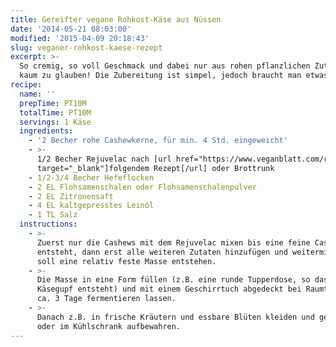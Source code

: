 ```yaml
---
title: Gereifter vegane Rohkost-Käse aus Nüssen
date: '2014-05-21 08:03:00'
modified: '2015-04-09 20:18:43'
slug: veganer-rohkost-kaese-rezept
excerpt: >-
  So cremig, so voll Geschmack und dabei nur aus rohen pflanzlichen Zutaten -
  kaum zu glauben! Die Zubereitung ist simpel, jedoch braucht man etwas Geduld.
recipe:
  name: ''
  prepTime: PT10M
  totalTime: PT10M
  servings: 1 Käse
  ingredients:
    - '2 Becher rohe Cashewkerne, für min. 4 Std. eingeweicht'
    - >-
      1/2 Becher Rejuvelac nach [url href="https://www.veganblatt.com/rejuvelac"
      target="_blank"]folgendem Rezept[/url] oder Brottrunk
    - 1/2-3/4 Becher Hefeflocken
    - 2 EL Flohsamenschalen oder Flohsamenschalenpulver
    - 2 EL Zitronensaft
    - 4 EL kaltgepresstes Leinöl
    - 1 TL Salz
  instructions:
    - >-
      Zuerst nur die Cashews mit dem Rejuvelac mixen bis eine feine Cashewcreme
      entsteht, dann erst alle weiteren Zutaten hinzufügen und weitermixen. Es
      soll eine relativ feste Masse entstehen.
    - >-
      Die Masse in eine Form füllen (z.B. eine runde Tupperdose, so dass ein
      Käsegupf entsteht) und mit einem Geschirrtuch abgedeckt bei Raumtemperatur
      ca. 3 Tage fermentieren lassen.
    - >-
      Danach z.B. in frische Kräutern und essbare Blüten kleiden und genießen
      oder im Kühlschrank aufbewahren.
---
```


[<!-- Image removed (no copyright): nusskäse.jpg -->](https://www.veganblatt.com/i/nusskäse.jpg)
